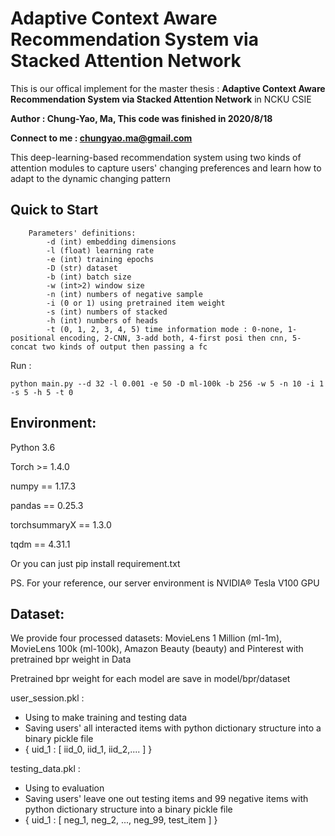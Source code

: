 # Adaptive Context Aware Recommendation System via Stacked Attention Network
This is our offical implement for the master thesis :
**Adaptive Context Aware Recommendation System via Stacked Attention Network**
in NCKU CSIE

**Author : Chung-Yao, Ma, This code was finished in 2020/8/18** 

**Connect to me : chungyao.ma@gmail.com**

This deep-learning-based recommendation system using two kinds of attention modules to capture users' changing preferences and learn how to adapt to the dynamic changing pattern

## Quick to Start
```
    Parameters' definitions:
        -d (int) embedding dimensions
        -l (float) learning rate
        -e (int) training epochs
        -D (str) dataset
        -b (int) batch size
        -w (int>2) window size
        -n (int) numbers of negative sample
        -i (0 or 1) using pretrained item weight
        -s (int) numbers of stacked
        -h (int) numbers of heads
        -t (0, 1, 2, 3, 4, 5) time information mode : 0-none, 1-positional encoding, 2-CNN, 3-add both, 4-first posi then cnn, 5-concat two kinds of output then passing a fc
```

Run : 
```shell
python main.py --d 32 -l 0.001 -e 50 -D ml-100k -b 256 -w 5 -n 10 -i 1 -s 5 -h 5 -t 0
```

## Environment:
Python 3.6

Torch >= 1.4.0

numpy == 1.17.3

pandas == 0.25.3

torchsummaryX == 1.3.0

tqdm == 4.31.1

Or you can just pip install requirement.txt


PS. For your reference, our server environment is NVIDIA® Tesla V100 GPU


## Dataset:
We provide four processed datasets: MovieLens 1 Million (ml-1m), MovieLens 100k (ml-100k), Amazon Beauty (beauty) and Pinterest with pretrained bpr weight in Data

Pretrained bpr weight for each model are save in model/bpr/dataset

user_session.pkl : 

- Using to make training and testing data
- Saving users' all interacted items with python dictionary structure into a binary pickle file
- { uid_1 : [ iid_0, iid_1, iid_2,.... ] }

testing_data.pkl : 

- Using to evaluation
- Saving users' leave one out testing items and 99 negative items with python dictionary structure into a binary pickle file
- { uid_1 : [ neg_1, neg_2, ..., neg_99, test_item ] }


